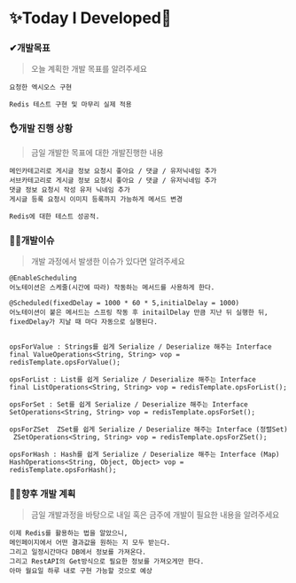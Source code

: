 # ✨Today I Developed🤞



### ✔개발목표

> 오늘 계획한 개발 목표를 알려주세요

```
요청한 엑시오스 구현

Redis 테스트 구현 및 마무리 실제 적용
```





### 👌개발 진행 상황

> 금일 개발한 목표에 대한 개발진행한 내용

```
메인카테고리로 게시글 정보 요청시 좋아요 / 댓글 / 유저닉네임 추가
서브카테고리로 게시글 정보 요청시 좋아요 / 댓글 / 유저닉네임 추가
댓글 정보 요청시 작성 유저 닉네임 추가
게시글 등록 요청시 이미지 등록까지 가능하게 메서드 변경

Redis에 대한 테스트 성공적.
```





### 🤷‍♂️개발이슈

> 개발 과정에서 발생한 이슈가 있다면 알려주세요

```
@EnableScheduling
어노테이션은 스케줄(시간에 따라) 작동하는 메서드를 사용하게 한다.

@Scheduled(fixedDelay = 1000 * 60 * 5,initialDelay = 1000)
어노테이션이 붙은 메서드는 스프링 작동 후 initailDelay 만큼 지난 뒤 실행한 뒤,
fixedDelay가 지날 때 마다 자동으로 실행된다.


opsForValue : Strings를 쉽게 Serialize / Deserialize 해주는 Interface
final ValueOperations<String, String> vop = redisTemplate.opsForValue();

opsForList : List를 쉽게 Serialize / Deserialize 해주는 Interface
final ListOperations<String, String> vop = redisTemplate.opsForList();

opsForSet : Set를 쉽게 Serialize / Deserialize 해주는 Interface
SetOperations<String, String> vop = redisTemplate.opsForSet();

opsForZSet	ZSet를 쉽게 Serialize / Deserialize 해주는 Interface (정렬Set)
 ZSetOperations<String, String> vop = redisTemplate.opsForZSet();

opsForHash : Hash를 쉽게 Serialize / Deserialize 해주는 Interface (Map)
HashOperations<String, Object, Object> vop = redisTemplate.opsForHash();
```





### 🐱‍🚀향후 개발 계획

> 금일 개발과정을 바탕으로 내일 혹은 금주에 개발이 필요한 내용을 알려주세요

```
이제 Redis를 활용하는 법을 알았으니,
메인페이지에서 어떤 결과값을 원하는 지 모두 받는다.
그리고 일정시간마다 DB에서 정보를 가져온다.
그리고 RestAPI의 Get방식으로 필요한 정보를 가져오게만 한다.
아마 월요일 하루 내로 구현 가능할 것으로 예상
```

